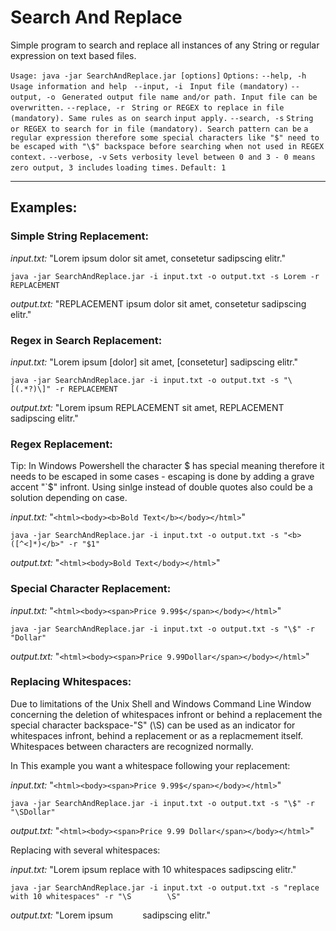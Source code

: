 # Search And Replace

Simple program to search and replace all instances of any String or regular expression on text based files.

`Usage: java -jar SearchAndReplace.jar [options]`
  `Options:`
    `--help, -h`
      `Usage information and help`
   ` --input, -i`
     ` Input file (mandatory)`
    `--output, -o`
     ` Generated output file name and/or path. Input file can be overwritten.`
    `--replace, -r`
     ` String or REGEX to replace in file (mandatory). Same rules as on search`
      `input apply.`
    `--search, -s`
      `String or REGEX to search for in file (mandatory). Search pattern can be`
      `a regular expression therefore some special characters like "$" need to`
      `be escaped with "\$" backspace before searching when not used in REGEX`
      `context.`
    `--verbose, -v`
      `Sets verbosity level between 0 and 3 - 0 means zero output, 3 includes`
      `loading times.`
      `Default: 1`

---

## Examples:

### Simple String Replacement:

_input.txt:_ "Lorem ipsum dolor sit amet, consetetur sadipscing elitr."

```
java -jar SearchAndReplace.jar -i input.txt -o output.txt -s Lorem -r REPLACEMENT
   ```
_output.txt:_ "REPLACEMENT ipsum dolor sit amet, consetetur sadipscing elitr." 

### Regex in Search Replacement:

_input.txt:_ "Lorem ipsum [dolor] sit amet, [consetetur] sadipscing elitr."

```
java -jar SearchAndReplace.jar -i input.txt -o output.txt -s "\[(.*?)\]" -r REPLACEMENT
   ```
_output.txt:_ "Lorem ipsum REPLACEMENT sit amet, REPLACEMENT sadipscing elitr."

### Regex Replacement:

Tip: In Windows Powershell the character $ has special meaning therefore it needs to be escaped in some cases - escaping is done by adding a grave accent "`$" infront. Using sinlge instead of double quotes also could be a solution depending on case.

_input.txt:_ "``<html><body><b>Bold Text</b></body></html>``"

```
java -jar SearchAndReplace.jar -i input.txt -o output.txt -s "<b>([^<]*)</b>" -r "$1"
   ```
_output.txt:_ "``<html><body>Bold Text</body></html>``"

### Special Character Replacement:

_input.txt:_ "``<html><body><span>Price 9.99$</span></body></html>``"

```
java -jar SearchAndReplace.jar -i input.txt -o output.txt -s "\$" -r "Dollar"
   ```
_output.txt:_ "``<html><body><span>Price 9.99Dollar</span></body></html>``"

### Replacing Whitespaces:

Due to limitations of the Unix Shell and Windows Command Line Window concerning the deletion of whitespaces infront or behind a replacement the special character backspace-"S" (\\S) can be used as an indicator for whitespaces infront, behind a replacement or as a replacmement itself. Whitespaces between characters are recognized normally.
 
In This example you want a whitespace following your replacement:

_input.txt:_ "``<html><body><span>Price 9.99$</span></body></html>``"

```
java -jar SearchAndReplace.jar -i input.txt -o output.txt -s "\$" -r "\SDollar"
   ```
_output.txt:_ "``<html><body><span>Price 9.99 Dollar</span></body></html>``"

Replacing with several whitespaces:

_input.txt:_ "Lorem ipsum replace with 10 whitespaces sadipscing elitr."

```
java -jar SearchAndReplace.jar -i input.txt -o output.txt -s "replace with 10 whitespaces" -r "\S        \S"
   ```
_output.txt:_ "Lorem ipsum&nbsp;&nbsp;&nbsp;&nbsp;&nbsp;&nbsp;&nbsp;&nbsp;&nbsp;&nbsp;&nbsp;&nbsp;sadipscing elitr."
